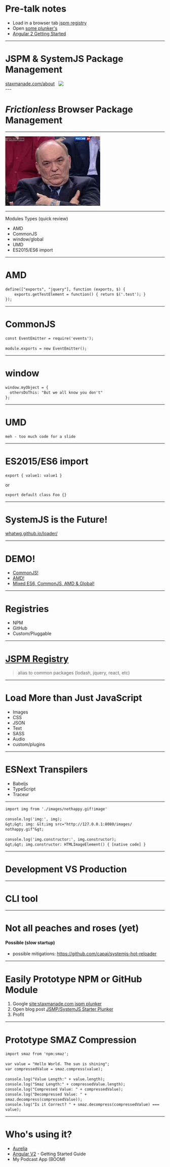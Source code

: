 
# Pre-talk notes

- Load in a browser tab [jspm registry](https://github.com/jspm/registry/blob/master/registry.json)
- Open [some plunker's](http://staxmanade.com/2015/09/jsmp-systemjs-starter-plunker/)
- [Angular 2 Getting Started](https://angular.io/docs/ts/latest/quickstart.html)

---

# JSPM & SystemJS Package Management

<div style="display: flex; align-items: center;">
  <a href="http://elegantcode.com/about">staxmanade.com/about</a>
  &nbsp;
  &nbsp;
  <img class='avatar' src='https://s.gravatar.com/avatar/b92a22c70f03a3218b358cfeeb566ac4?s=80'/>
</div>
---

# _Frictionless_ Browser Package Management

---

![](images/nothappy.gif)

---

Modules Types (quick review)

- AMD
- CommonJS
- window/global
- UMD
- ES2015/ES6 import

---

# AMD

    define(["exports", "jquery"], function (exports, $) {
        exports.getTestElement = function() { return $('.test'); }
    });

---

# CommonJS

```
const EventEmitter = require('events');

module.exports = new EventEmitter();
```

---

# window

```
window.myObject = {
  othersDoThis: "But we all know you don't"
};
```

---

# UMD

```
meh - too much code for a slide
```

---

# ES2015/ES6 import

```
export { value1: value1 }
```
or
```
export default class Foo {}
```

---

# SystemJS is the Future!

[whatwg.github.io/loader/](https://whatwg.github.io/loader/)

---

# DEMO!

- [CommonJS!](demo-commonjs)
- [AMD!](demo-amd)
- [Mixed ES6, CommonJS, AMD & Global!](demo-commonjs-amd-global)

---

# Registries

- NPM
- GitHub
- Custom/Pluggable

---

# [JSPM Registry](https://github.com/jspm/registry/blob/master/registry.json)

> alias to common packages (lodash, jquery, react, etc)

---

# Load More than Just JavaScript

  - Images
  - CSS
  - JSON
  - Text
  - SASS
  - Audio
  - custom/plugins

---

# ESNext Transpilers

- Babeljs
- TypeScript
- Traceur

---
```
import img from './images/nothappy.gif!image'

console.log('img:', img);
&gt;&gt; img: &lt;img src=​"http:​/​/​127.0.0.1:​8080/​images/​nothappy.gif"&gt;

console.log('img.constructor:', img.constructor);
&gt;&gt; img.constructor: HTMLImageElement() { [native code] }
```

---

# Development VS Production

---

# CLI tool

---

# Not all peaches and roses (yet)

#### Possible (slow startup)

- possible mitigations: https://github.com/capaj/systemjs-hot-reloader

---

# Easily Prototype NPM or GitHub Module

1. Google [site:staxmanade.com jspm plunker](https://www.google.com/search?q=site%3Astaxmanade.com+jspm+plunker)
2. Open blog post [JSMP/SystemJS Starter Plunker](http://staxmanade.com/2015/09/jsmp-systemjs-starter-plunker/)
3. Profit

---

# Prototype SMAZ Compression

```
import smaz from 'npm:smaz';

var value = "Hello World. The sun is shining";
var compressedValue = smaz.compress(value);

console.log("Value Length:" + value.length);
console.log("Smaz Length:" + compressedValue.length);
console.log("Compressed Value: " + compressedValue);
console.log("Decompressed Value: " + smaz.decompress(compressedValue));
console.log("Is it Correct? " + smaz.decompress(compressedValue) === value);

```

---
# Who's using it?

- [Aurelia](http://aurelia.io/)
- [Angular V2](https://angular.io/) - Getting Started Guide
- My Podcast App (BOOM)
